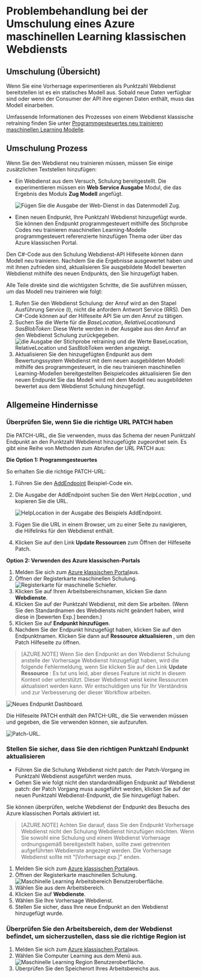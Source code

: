 <properties
    pageTitle="Problembehandlung bei der Retraining eines Azure maschinellen Learning klassischen Webdiensts | Microsoft Azure"
    description="Identifizieren Sie und beheben Sie häufige Probleme ist aus, wenn Sie das Modell für einen Azure maschinellen Learning Webdienst Umschulung sind."
    services="machine-learning"
    documentationCenter=""
    authors="VDonGlover"
   manager="raymondl"
    editor=""/>

<tags
    ms.service="machine-learning"
    ms.workload="data-services"
    ms.tgt_pltfrm="na"
    ms.devlang="na"
    ms.topic="article"
    ms.date="10/05/2016"
    ms.author="v-donglo"/>

# <a name="troubleshooting-the-retraining-of-an-azure-machine-learning-classic-web-service"></a>Problembehandlung bei der Umschulung eines Azure maschinellen Learning klassischen Webdiensts

## <a name="retraining-overview"></a>Umschulung (Übersicht)

Wenn Sie eine Vorhersage experimentieren als Punktzahl Webdienst bereitstellen ist es ein statisches Modell aus. Sobald neue Daten verfügbar sind oder wenn der Consumer der API ihre eigenen Daten enthält, muss das Modell einarbeiten. 

Umfassende Informationen des Prozesses von einem Webdienst klassische retraining finden Sie unter [Programmgesteuertes neu trainieren maschinellen Learning Modelle](machine-learning-retrain-models-programmatically.md).

## <a name="retraining-process"></a>Umschulung Prozess

Wenn Sie den Webdienst neu trainieren müssen, müssen Sie einige zusätzlichen Textstellen hinzufügen:

* Ein Webdienst aus dem Versuch, Schulung bereitgestellt. Die experimentieren müssen ein **Web Service Ausgabe** Modul, die das Ergebnis des Moduls **Zug Modell** angefügt.  

    ![Fügen Sie die Ausgabe der Web-Dienst in das Datenmodell Zug.][image1]

* Einen neuen Endpunkt, Ihre Punktzahl Webdienst hinzugefügt wurde.  Sie können den Endpunkt programmgesteuert mithilfe des Stichprobe Codes neu trainieren maschinellen Learning-Modelle programmgesteuert referenzierte hinzufügen Thema oder über das Azure klassischen Portal.

Den C#-Code aus den Schulung Webdienst-API Hilfeseite können dann Modell neu trainieren. Nachdem Sie die Ergebnisse ausgewertet haben und mit ihnen zufrieden sind, aktualisieren Sie ausgebildete Modell bewerten Webdienst mithilfe des neuen Endpunkts, den Sie hinzugefügt haben.

Alle Teile direkte sind die wichtigsten Schritte, die Sie ausführen müssen, um das Modell neu trainieren wie folgt:

1.  Rufen Sie den Webdienst Schulung: der Anruf wird an den Stapel Ausführung Service (l), nicht die anfordern Antwort Service (RRS). Den C#-Code können auf der Hilfeseite API Sie um den Anruf zu tätigen. 
2.  Suchen Sie die Werte für die *BaseLocation*, *RelativeLocation*und *SasBlobToken*: Diese Werte werden in der Ausgabe aus den Anruf an den Webdienst Schulung zurückgegeben. 
      ![die Ausgabe der Stichprobe retraining und die Werte BaseLocation, RelativeLocation und SasBlobToken werden angezeigt.][image6]
3.  Aktualisieren Sie den hinzugefügten Endpunkt aus dem Bewertungssystem Webdienst mit dem neuen ausgebildeten Modell: mithilfe des programmgesteuert, in die neu trainieren maschinellen Learning-Modellen bereitgestellten Beispielcodes aktualisieren Sie den neuen Endpunkt Sie das Modell wird mit dem Modell neu ausgebildeten bewertet aus dem Webdienst Schulung hinzugefügt.

## <a name="common-obstacles"></a>Allgemeine Hindernisse

### <a name="check-to-see-if-you-have-the-correct-patch-url"></a>Überprüfen Sie, wenn Sie die richtige URL PATCH haben

Die PATCH-URL, die Sie verwenden, muss das Schema der neuen Punktzahl Endpunkt an den Punktzahl Webdienst hinzugefügte zugeordnet sein. Es gibt eine Reihe von Methoden zum Abrufen der URL PATCH aus:

**Die Option 1: Programmgesteuertes**

So erhalten Sie die richtige PATCH-URL:

1.  Führen Sie den [AddEndpoint](https://github.com/raymondlaghaeian/AML_EndpointMgmt/blob/master/Program.cs) Beispiel-Code ein.
2.  Die Ausgabe der AddEndpoint suchen Sie den Wert *HelpLocation* , und kopieren Sie die URL.

    ![HelpLocation in der Ausgabe des Beispiels AddEndpoint.][image2]

3.  Fügen Sie die URL in einem Browser, um zu einer Seite zu navigieren, die Hilfelinks für den Webdienst enthält.
4.  Klicken Sie auf den Link **Update Ressourcen** zum Öffnen der Hilfeseite Patch.

**Option 2: Verwenden des Azure klassischen-Portals**

1.  Melden Sie sich zum [Azure klassischen Portal](https://manage.windowsazure.com)aus.
2.  Öffnen der Registerkarte maschinellen Schulung. 
     ![Registerkarte für maschinelle Schiefer.][image4]
3.  Klicken Sie auf Ihren Arbeitsbereichsnamen, klicken Sie dann **Webdienste**.
4.  Klicken Sie auf der Punktzahl Webdienst, mit dem Sie arbeiten. (Wenn Sie den Standardnamen des Webdiensts nicht geändert haben, wird diese in [bewerten Exp.] beenden.)
5.  Klicken Sie auf **Endpunkt hinzufügen**.
6.  Nachdem Sie der Endpunkt hinzugefügt haben, klicken Sie auf den Endpunktnamen. Klicken Sie dann auf **Ressource aktualisieren** , um den Patch Hilfeseite zu öffnen.

>[AZURE.NOTE] Wenn Sie den Endpunkt an den Webdienst Schulung anstelle der Vorhersage Webdienst hinzugefügt haben, wird die folgende Fehlermeldung, wenn Sie klicken Sie auf den Link **Update Ressource** : Es tut uns leid, aber dieses Feature ist nicht in diesem Kontext oder unterstützt. Dieser Webdienst weist keine Ressourcen aktualisiert werden kann. Wir entschuldigen uns für Ihr Verständnis und zur Verbesserung der dieser Workflow arbeiten.

![Neues Endpunkt Dashboard.][image3]

Die Hilfeseite PATCH enthält den PATCH-URL, die Sie verwenden müssen und gegeben, die Sie verwenden können, sie aufzurufen.

![Patch-URL.][image5]

### <a name="check-to-see-that-you-are-updating-the-correct-scoring-endpoint"></a>Stellen Sie sicher, dass Sie den richtigen Punktzahl Endpunkt aktualisieren

* Führen Sie die Schulung Webdienst nicht patch: der Patch-Vorgang im Punktzahl Webdienst ausgeführt werden muss.
* Gehen Sie wie folgt nicht den standardmäßigen Endpunkt auf Webdienst patch: der Patch Vorgang muss ausgeführt werden, klicken Sie auf der neuen Punktzahl Webdienst-Endpunkt, die Sie hinzugefügt haben.

Sie können überprüfen, welche Webdienst der Endpunkt des Besuchs des Azure klassischen Portals aktiviert ist. 

>[AZURE.NOTE] Achten Sie darauf, dass Sie den Endpunkt Vorhersage Webdienst nicht den Schulung Webdienst hinzufügen möchten. Wenn Sie sowohl eine Schulung und einem Webdienst Vorhersage ordnungsgemäß bereitgestellt haben, sollte zwei getrennten aufgeführten Webdienste angezeigt werden. Die Vorhersage Webdienst sollte mit "[Vorhersage exp.]" enden.

1.  Melden Sie sich zum [Azure klassischen Portal](https://manage.windowsazure.com)aus.
2.  Öffnen der Registerkarte maschinellen Schulung. 
     ![Maschinelle Learning Arbeitsbereich Benutzeroberfläche.][image4]
3.  Wählen Sie aus dem Arbeitsbereich.
4.  Klicken Sie auf **Webdienste**.
5.  Wählen Sie Ihre Vorhersage Webdienst.
6.  Stellen Sie sicher, dass Ihre neue Endpunkt an den Webdienst hinzugefügt wurde.

### <a name="check-the-workspace-that-your-web-service-is-in-to-ensure-it-is-in-the-correct-region"></a>Überprüfen Sie den Arbeitsbereich, dem der Webdienst befindet, um sicherzustellen, dass sie die richtige Region ist

1.  Melden Sie sich zum [Azure klassischen Portal](https://manage.windowsazure.com)aus.
2.  Wählen Sie Computer Learning aus dem Menü aus.
      ![Maschinelle Learning Region Benutzeroberfläche.][image4]
3.  Überprüfen Sie den Speicherort Ihres Arbeitsbereichs aus.

<!-- Image Links -->

[image1]: ./media/machine-learning-troubleshooting-retraining-a-model/ml-studio-tm-connnected-to-web-service-out.png
[image2]: ./media/machine-learning-troubleshooting-retraining-a-model/addEndpoint-output.png
[image3]: ./media/machine-learning-troubleshooting-retraining-a-model/azure-portal-update-resource.png
[image4]: ./media/machine-learning-troubleshooting-retraining-a-model/azure-portal-machine-learning-tab.png
[image5]: ./media/machine-learning-troubleshooting-retraining-a-model/ml-help-page-patch-url.png
[image6]: ./media/machine-learning-troubleshooting-retraining-a-model/retraining-output.png
[image7]: ./media/machine-learning-troubleshooting-retraining-a-model/web-services-tab.png